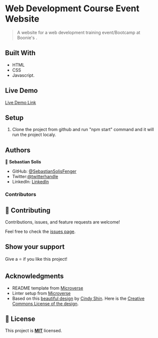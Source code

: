 # Web Development Course Event Website

> A website for a web development training event/Bootcamp at Boonie's .

## Built With

- HTML
- CSS
- Javascript.

## Live Demo

[Live Demo Link](https://sebastiansolisfenger.github.io/Boot-Camp/)

## Setup

1. Clone the project from github and run "npm start" command and it will run the project localy.

## Authors

👤 **Sebastian Solis**

- GitHub: [@SebastianSolisFenger](https://github.com/SebastianSolisFenger)
- Twitter:[@twitterhandle](https://twitter.com/twitterhandle)
- LinkedIn: [LinkedIn](https://www.linkedin.com/in/sebastian-solis-2712731a5/)

### Contributors

## 🤝 Contributing

Contributions, issues, and feature requests are welcome!

Feel free to check the [issues page](../../issues/).

## Show your support

Give a ⭐️ if you like this project!

## Acknowledgments

- README template from [Microverse](https://github.com/microverseinc/readme-template)
- Linter setup from [Microverse](https://github.com/microverseinc/linters-config/tree/master/html-css)
- Based on this [beautiful design](https://www.behance.net/gallery/29845175/CC-Global-Summit-2015) by [Cindy Shin](https://www.behance.net/adagio07). Here is the [Creative Commons License of the design](https://creativecommons.org/licenses/by-nc/4.0/).

## 📝 License

This project is **[MIT](./LICENSE.md)** licensed.
